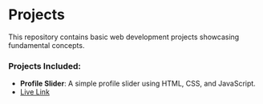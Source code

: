 # Projects

This repository contains basic web development projects showcasing fundamental concepts.

### Projects Included:
- **Profile Slider**: A simple profile slider using HTML, CSS, and JavaScript.
- [Live Link](https://hanishp3.github.io/Projects/profileSlider/)



